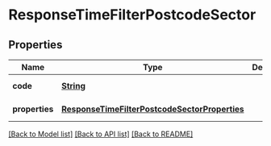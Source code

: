 # ResponseTimeFilterPostcodeSector
## Properties

Name | Type | Description | Notes
------------ | ------------- | ------------- | -------------
**code** | [**String**](string.md) |  | [default to null]
**properties** | [**ResponseTimeFilterPostcodeSectorProperties**](ResponseTimeFilterPostcodeSectorProperties.md) |  | [default to null]

[[Back to Model list]](../README.md#documentation-for-models) [[Back to API list]](../README.md#documentation-for-api-endpoints) [[Back to README]](../README.md)

